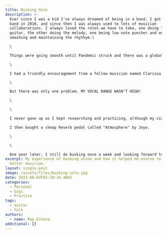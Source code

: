 ```yaml
---
title: Busking Solo
description: >-
  E﻿ver since I was a kid I've always dreamed of being in a band. I got my first
  band in 2010, and since then I was always used to lots of musician
  collaborations. I always loved the roles we have to take, one doing lead
  guitar, the other doing the melody, one being low note puncher and one
  smashing and maintaining the rhythym.\

  \

  T﻿hings were going smooth until Pandemic struck and there was a global lockdown. 2 and a half years later, Music was back however, my motivation to be in a band wasn't. This is why I took leap into doing things alone. I tried collaborating with former band members, but I had a hard time getting back the same fire I had. So I took different direction and decided to do busking solo. \

  \

  I﻿ had a friendly encouragement from a fellow musician named Clarissa as she was pretty popular in the local busking scene. I started to appreciate myself more and allowed myself to explore other music. \

  \

  But there was only one problem. MY VOCAL RANGE WASN'T HIGH!

  \﻿

  \

  I﻿ never gave up as I kept researching and practicing, although my violin skills were going down, my sense of being independent in creating my own music was increasing. M﻿y loop pedal that was sitting in my closet for 3 years was used more now and I got to explore the skill of looping. It is truly a solo busker's ultimate pedal as it really helps out to give some kick in the performance.

  I﻿ then bought a cheap Reverb pedal called "Atmosphere" by Joyo.

  \﻿

  \﻿

  O﻿ne year later, I still do busking once a week and looking forward to grow with this. It is truly an enjoyable experience to showcase your talent to friendly people outside.
excerpt: My experience of busking alone and how it helped me evolve to be a
  better musician.
layout: single-post
image: /assets/files/busking-solo.jpg
date: 2023-08-03T02:20:24.406Z
categories:
  - Personal
  - Gigs
  - Practice
tags:
  - Guitar
  - Folk
authors:
  - name: Rap Esteva
additional: []
---
```

